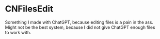# CNFilesEdit
Something I made with ChatGPT, because editing files is a pain in the ass. Might not be the best system, because I did not give ChatGPT enough files to work with.
